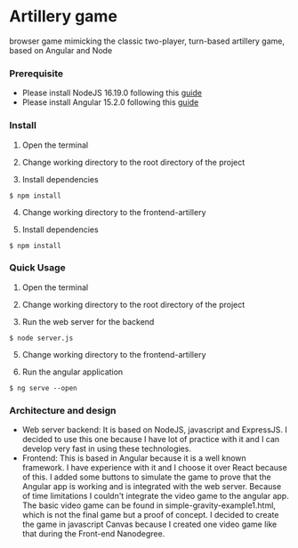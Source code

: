 # Artillery game
browser game mimicking the classic two-player, turn-based artillery game, based on Angular and Node

### Prerequisite

- Please install NodeJS 16.19.0 following this [guide](https://nodejs.org/en/download/)
- Please install Angular 15.2.0 following this [guide](https://angular.io/guide/setup-local)

### Install

1. Open the terminal

2. Change working directory to the root directory of the project

3. Install dependencies

```
$ npm install
```

4. Change working directory to the frontend-artillery

5. Install dependencies

```
$ npm install
```

### Quick Usage

1. Open the terminal

2. Change working directory to the root directory of the project

3. Run the web server for the backend

```
$ node server.js
```

5. Change working directory to the frontend-artillery

6. Run the angular application

```
$ ng serve --open
```

### Architecture and design

- Web server backend: It is based on NodeJS, javascript and ExpressJS. I decided to use this one because I have lot of practice with it and I can develop very fast in using these technologies.
- Frontend: This is based in Angular because it is a well known framework. I have experience with it and I choose it over React because of this. I added some buttons to simulate the game to prove that the Angular app is working and is integrated with the web server. Because of time limitations I couldn't integrate the video game to the angular app. The basic video game can be found in simple-gravity-example1.html, which is not the final game but a proof of concept. I decided to create the game in javascript Canvas because I created one video game like that during the Front-end Nanodegree.
